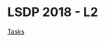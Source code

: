 # LSDP 2018 - L2

[Tasks](https://github.com/Large-scale-data-processing/task-lists-2018/blob/master/l2.md)
